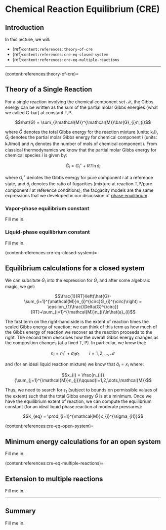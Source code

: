 # Chemical Reaction Equilibrium (CRE)

## Introduction

In this lecture, we will:
* {ref}`content:references:theory-of-cre`
* {ref}`content:references:cre-eq-closed-system`
* {ref}`content:references:cre-eq-multiple-reactions`

---

(content:references:theory-of-cre)=
## Theory of a Single Reaction
For a single reaction involving the chemical component set $\mathcal{M}$, the Gibbs energy can be written as the sum of the partial molar Gibbs energies (what we called G-bar) at constant T,P:

$$\hat{G} = \sum_{i\mathcal{M}}^{\mathcal{M}}\bar{G}_{i}n_{i}$$

where $\hat{G}$ denotes the total Gibbs energy for the reaction mixture (units: kJ), $\bar{G}_{i}$ denotes the partial molar Gibbs energy for chemical component $i$ (units: kJ/mol) and $n_{i}$ denotes the number of mols of chemical component $i$. From classical thermodynamics we know that the partial molar Gibbs energy for chemical species $i$ is given by:

$$\bar{G}_{i} = G_{i}^{\circ} + RT\ln\hat{a}_{i}$$

where $G_{i}^{\circ}$ denotes the Gibbs energy for pure component $i$ at a reference state, and $\hat{a}_{i}$ denotes the ratio of fugacities (mixture at reaction T,P/pure component $i$ at reference conditions);  the facgacity models are the same expressions that we developed in our disucssion of [phase equilibrium](../chapter-2-dir/chapter-2-intro.md).

### Vapor-phase equilibrium constant
Fill me in.

### Liquid-phase equilibrium constant
Fill me in.

(content:references:cre-eq-closed-system)=
## Equilibrium calculations for a closed system
We can subsitute $\bar{G}_{i}$ into the expression for $\hat{G}$, and after some algebraic magic, we get:

$$\frac{1}{RT}\left(\hat{G}-\sum_{i=1}^{\mathcal{M}}n_{i}^{\circ}G_{i}^{\circ}\right) = 
\epsilon_{1}\frac{\Delta{G}^{\circ}}{RT}+\sum_{i=1}^{\mathcal{M}}n_{i}\ln\hat{a}_{i}$$

The first term on the right-hand side is the extent of reaction times the scaled Gibbs energy of reaction; we can think of this term as how much of the Gibbs energy of reaction we recover as the reaction proceeds to the right. The second term describes how the overall Gibbs energy changes as the composition changes (at a fixed T, P). In particular, we know that:

$$n_{i} = n_{i}^{\circ}+\sigma_{i1}\epsilon_{1}\qquad{i=1,2,\dots,\mathcal{M}}$$

and (for an ideal liquid reaction mixture) we know that $\hat{a}_{i}=x_{i}$ where:

$$x_{i} = \frac{n_{i}}{\sum_{j=1}^{\mathcal{M}}n_{j}}\qquad{i=1,2,\dots,\mathcal{M}}$$

Thus, we need to search for $\epsilon_{1}$ (subject to bounds on permissible values of the extent) such that the total Gibbs energy $\hat{G}$ is at a minimum. Once we have the equilibrium extent of reaction, we can compute the equilibrium constant (for an ideal liquid phase reaction at moderate pressures):

$$K_{eq} = \prod_{i=1}^{\mathcal{M}}x_{i}^{\sigma_{i1}}$$

(content:references:cre-eq-open-system)=
## Minimum energy calculations for an open system
Fill me in.

(content:references:cre-eq-multiple-reactions)=
## Extension to multiple reactions
Fill me in.

---

## Summary
Fill me in.